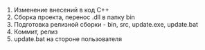 1) Изменение внесений в код С++
2) Сборка проекта, перенос .dll в папку bin
3) Подготовка релизной сборки - bin, src, update.exe, update.bat
4) Коммит, релиз
5) update.bat на стороне пользователя